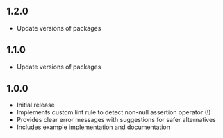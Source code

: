 ## 1.2.0

- Update versions of packages

## 1.1.0

- Update versions of packages

## 1.0.0

- Initial release
- Implements custom lint rule to detect non-null assertion operator (!)
- Provides clear error messages with suggestions for safer alternatives
- Includes example implementation and documentation
